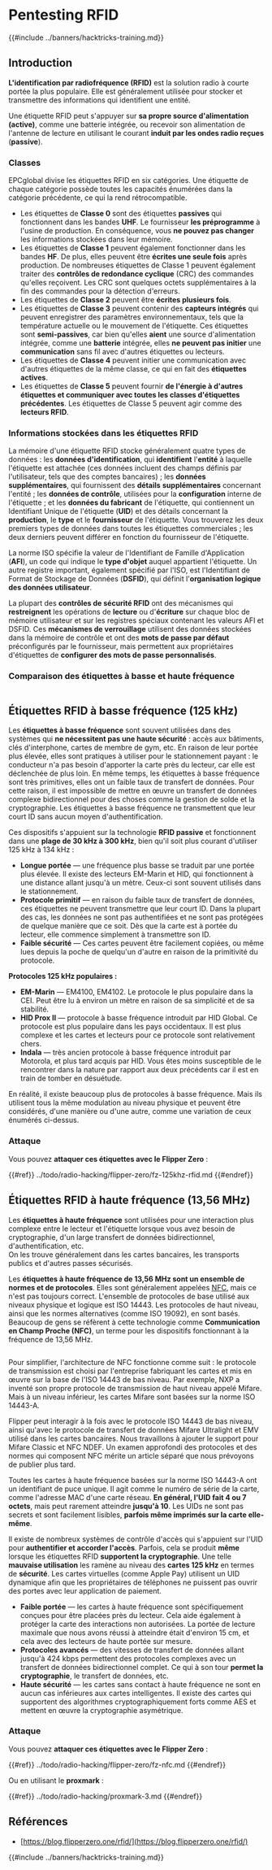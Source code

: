 # Pentesting RFID

{{#include ../banners/hacktricks-training.md}}

## Introduction

**L'identification par radiofréquence (RFID)** est la solution radio à courte portée la plus populaire. Elle est généralement utilisée pour stocker et transmettre des informations qui identifient une entité.

Une étiquette RFID peut s'appuyer sur **sa propre source d'alimentation (active)**, comme une batterie intégrée, ou recevoir son alimentation de l'antenne de lecture en utilisant le courant **induit par les ondes radio reçues** (**passive**).

### Classes

EPCglobal divise les étiquettes RFID en six catégories. Une étiquette de chaque catégorie possède toutes les capacités énumérées dans la catégorie précédente, ce qui la rend rétrocompatible.

- Les étiquettes de **Classe 0** sont des étiquettes **passives** qui fonctionnent dans les bandes **UHF**. Le fournisseur **les préprogramme** à l'usine de production. En conséquence, vous **ne pouvez pas changer** les informations stockées dans leur mémoire.
- Les étiquettes de **Classe 1** peuvent également fonctionner dans les bandes **HF**. De plus, elles peuvent être **écrites une seule fois** après production. De nombreuses étiquettes de Classe 1 peuvent également traiter des **contrôles de redondance cyclique** (CRC) des commandes qu'elles reçoivent. Les CRC sont quelques octets supplémentaires à la fin des commandes pour la détection d'erreurs.
- Les étiquettes de **Classe 2** peuvent être **écrites plusieurs fois**.
- Les étiquettes de **Classe 3** peuvent contenir des **capteurs intégrés** qui peuvent enregistrer des paramètres environnementaux, tels que la température actuelle ou le mouvement de l'étiquette. Ces étiquettes sont **semi-passives**, car bien qu'elles **aient** une source d'alimentation intégrée, comme une **batterie** intégrée, elles **ne peuvent pas initier** une **communication** sans fil avec d'autres étiquettes ou lecteurs.
- Les étiquettes de **Classe 4** peuvent initier une communication avec d'autres étiquettes de la même classe, ce qui en fait des **étiquettes actives**.
- Les étiquettes de **Classe 5** peuvent fournir **de l'énergie à d'autres étiquettes et communiquer avec toutes les classes d'étiquettes précédentes**. Les étiquettes de Classe 5 peuvent agir comme des **lecteurs RFID**.

### Informations stockées dans les étiquettes RFID

La mémoire d'une étiquette RFID stocke généralement quatre types de données : les **données d'identification**, qui **identifient** l'**entité** à laquelle l'étiquette est attachée (ces données incluent des champs définis par l'utilisateur, tels que des comptes bancaires) ; les **données supplémentaires**, qui fournissent des **détails** **supplémentaires** concernant l'entité ; les **données de contrôle**, utilisées pour la **configuration** interne de l'étiquette ; et les **données du fabricant** de l'étiquette, qui contiennent un Identifiant Unique de l'étiquette (**UID**) et des détails concernant la **production**, le **type** et le **fournisseur** de l'étiquette. Vous trouverez les deux premiers types de données dans toutes les étiquettes commerciales ; les deux derniers peuvent différer en fonction du fournisseur de l'étiquette.

La norme ISO spécifie la valeur de l'Identifiant de Famille d'Application (**AFI**), un code qui indique le **type d'objet** auquel appartient l'étiquette. Un autre registre important, également spécifié par l'ISO, est l'Identifiant de Format de Stockage de Données (**DSFID**), qui définit l'**organisation logique des données utilisateur**.

La plupart des **contrôles de sécurité RFID** ont des mécanismes qui **restreignent** les opérations de **lecture** ou d'**écriture** sur chaque bloc de mémoire utilisateur et sur les registres spéciaux contenant les valeurs AFI et DSFID. Ces **mécanismes de verrouillage** utilisent des données stockées dans la mémoire de contrôle et ont des **mots de passe par défaut** préconfigurés par le fournisseur, mais permettent aux propriétaires d'étiquettes de **configurer des mots de passe personnalisés**.

### Comparaison des étiquettes à basse et haute fréquence

<figure><img src="../images/image (27).png" alt=""><figcaption></figcaption></figure>

## Étiquettes RFID à basse fréquence (125 kHz)

Les **étiquettes à basse fréquence** sont souvent utilisées dans des systèmes qui **ne nécessitent pas une haute sécurité** : accès aux bâtiments, clés d'interphone, cartes de membre de gym, etc. En raison de leur portée plus élevée, elles sont pratiques à utiliser pour le stationnement payant : le conducteur n'a pas besoin d'apporter la carte près du lecteur, car elle est déclenchée de plus loin. En même temps, les étiquettes à basse fréquence sont très primitives, elles ont un faible taux de transfert de données. Pour cette raison, il est impossible de mettre en œuvre un transfert de données complexe bidirectionnel pour des choses comme la gestion de solde et la cryptographie. Les étiquettes à basse fréquence ne transmettent que leur court ID sans aucun moyen d'authentification.

Ces dispositifs s'appuient sur la technologie **RFID passive** et fonctionnent dans une **plage de 30 kHz à 300 kHz**, bien qu'il soit plus courant d'utiliser 125 kHz à 134 kHz :

- **Longue portée** — une fréquence plus basse se traduit par une portée plus élevée. Il existe des lecteurs EM-Marin et HID, qui fonctionnent à une distance allant jusqu'à un mètre. Ceux-ci sont souvent utilisés dans le stationnement.
- **Protocole primitif** — en raison du faible taux de transfert de données, ces étiquettes ne peuvent transmettre que leur court ID. Dans la plupart des cas, les données ne sont pas authentifiées et ne sont pas protégées de quelque manière que ce soit. Dès que la carte est à portée du lecteur, elle commence simplement à transmettre son ID.
- **Faible sécurité** — Ces cartes peuvent être facilement copiées, ou même lues depuis la poche de quelqu'un d'autre en raison de la primitivité du protocole.

**Protocoles 125 kHz populaires :**

- **EM-Marin** — EM4100, EM4102. Le protocole le plus populaire dans la CEI. Peut être lu à environ un mètre en raison de sa simplicité et de sa stabilité.
- **HID Prox II** — protocole à basse fréquence introduit par HID Global. Ce protocole est plus populaire dans les pays occidentaux. Il est plus complexe et les cartes et lecteurs pour ce protocole sont relativement chers.
- **Indala** — très ancien protocole à basse fréquence introduit par Motorola, et plus tard acquis par HID. Vous êtes moins susceptible de le rencontrer dans la nature par rapport aux deux précédents car il est en train de tomber en désuétude.

En réalité, il existe beaucoup plus de protocoles à basse fréquence. Mais ils utilisent tous la même modulation au niveau physique et peuvent être considérés, d'une manière ou d'une autre, comme une variation de ceux énumérés ci-dessus.

### Attaque

Vous pouvez **attaquer ces étiquettes avec le Flipper Zero** :

{{#ref}}
../todo/radio-hacking/flipper-zero/fz-125khz-rfid.md
{{#endref}}

## Étiquettes RFID à haute fréquence (13,56 MHz)

Les **étiquettes à haute fréquence** sont utilisées pour une interaction plus complexe entre le lecteur et l'étiquette lorsque vous avez besoin de cryptographie, d'un large transfert de données bidirectionnel, d'authentification, etc.\
On les trouve généralement dans les cartes bancaires, les transports publics et d'autres passes sécurisés.

Les **étiquettes à haute fréquence de 13,56 MHz sont un ensemble de normes et de protocoles**. Elles sont généralement appelées [NFC](https://nfc-forum.org/what-is-nfc/about-the-technology/), mais ce n'est pas toujours correct. L'ensemble de protocoles de base utilisé aux niveaux physique et logique est ISO 14443. Les protocoles de haut niveau, ainsi que les normes alternatives (comme ISO 19092), en sont basés. Beaucoup de gens se réfèrent à cette technologie comme **Communication en Champ Proche (NFC)**, un terme pour les dispositifs fonctionnant à la fréquence de 13,56 MHz.

<figure><img src="../images/image (22).png" alt=""><figcaption></figcaption></figure>

Pour simplifier, l'architecture de NFC fonctionne comme suit : le protocole de transmission est choisi par l'entreprise fabriquant les cartes et mis en œuvre sur la base de l'ISO 14443 de bas niveau. Par exemple, NXP a inventé son propre protocole de transmission de haut niveau appelé Mifare. Mais à un niveau inférieur, les cartes Mifare sont basées sur la norme ISO 14443-A.

Flipper peut interagir à la fois avec le protocole ISO 14443 de bas niveau, ainsi qu'avec le protocole de transfert de données Mifare Ultralight et EMV utilisé dans les cartes bancaires. Nous travaillons à ajouter le support pour Mifare Classic et NFC NDEF. Un examen approfondi des protocoles et des normes qui composent NFC mérite un article séparé que nous prévoyons de publier plus tard.

Toutes les cartes à haute fréquence basées sur la norme ISO 14443-A ont un identifiant de puce unique. Il agit comme le numéro de série de la carte, comme l'adresse MAC d'une carte réseau. **En général, l'UID fait 4 ou 7 octets**, mais peut rarement atteindre **jusqu'à 10**. Les UIDs ne sont pas secrets et sont facilement lisibles, **parfois même imprimés sur la carte elle-même**.

Il existe de nombreux systèmes de contrôle d'accès qui s'appuient sur l'UID pour **authentifier et accorder l'accès**. Parfois, cela se produit **même** lorsque les étiquettes RFID **supportent la cryptographie**. Une telle **mauvaise utilisation** les ramène au niveau des **cartes 125 kHz** en termes de **sécurité**. Les cartes virtuelles (comme Apple Pay) utilisent un UID dynamique afin que les propriétaires de téléphones ne puissent pas ouvrir des portes avec leur application de paiement.

- **Faible portée** — les cartes à haute fréquence sont spécifiquement conçues pour être placées près du lecteur. Cela aide également à protéger la carte des interactions non autorisées. La portée de lecture maximale que nous avons réussi à atteindre était d'environ 15 cm, et cela avec des lecteurs de haute portée sur mesure.
- **Protocoles avancés** — des vitesses de transfert de données allant jusqu'à 424 kbps permettent des protocoles complexes avec un transfert de données bidirectionnel complet. Ce qui à son tour **permet la cryptographie**, le transfert de données, etc.
- **Haute sécurité** — les cartes sans contact à haute fréquence ne sont en aucun cas inférieures aux cartes intelligentes. Il existe des cartes qui supportent des algorithmes cryptographiquement forts comme AES et mettent en œuvre la cryptographie asymétrique.

### Attaque

Vous pouvez **attaquer ces étiquettes avec le Flipper Zero** :

{{#ref}}
../todo/radio-hacking/flipper-zero/fz-nfc.md
{{#endref}}

Ou en utilisant le **proxmark** :

{{#ref}}
../todo/radio-hacking/proxmark-3.md
{{#endref}}

## Références

- [https://blog.flipperzero.one/rfid/](https://blog.flipperzero.one/rfid/)

{{#include ../banners/hacktricks-training.md}}
